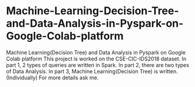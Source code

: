 # Machine-Learning-Decision-Tree-and-Data-Analysis-in-Pyspark-on-Google-Colab-platform
Machine Learning(Decision Tree) and Data Analysis  in Pyspark on Google Colab platform
This project is worked on the CSE-CIC-IDS2018 dataset. 
In part 1, 2 types of queries are written in Spark.
In part 2, there are two types of Data Analysis.
In part 3, Machine Learning(Decision Tree) is written. 
(Individually)
For more details ask me.
